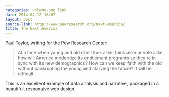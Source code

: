 ```yaml
---
categories: volume-one link
date: 2014-04-12 16:07
layout: post
source-link: http://www.pewresearch.org/next-america/
title: The Next America
---
```

Paul Taylor, writing for the Pew Research Center: 

> At a time when young and old don’t look alike, think alike or vote alike, how will America modernize its entitlement programs so they're in sync with its new demographics? How can we keep faith with the old without bankrupting the young and starving the future? It will be difficult.

This is an excellent example of data analysis and narrative, packaged in a beautiful, responsive web design. 